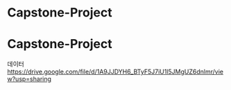 # Capstone-Project
# Capstone-Project

데이터
https://drive.google.com/file/d/1A9JJDYH6_BTyF5J7iU1l5JMgUZ6dnlmr/view?usp=sharing